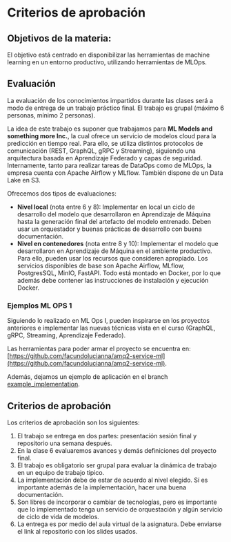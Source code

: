 # Criterios de aprobación

## Objetivos de la materia:

El objetivo está centrado en disponibilizar las herramientas de machine learning en un entorno productivo, utilizando herramientas de MLOps.

## Evaluación

La evaluación de los conocimientos impartidos durante las clases será a modo de entrega de un trabajo práctico final. El trabajo es grupal (máximo 6 personas, mínimo 2 personas).

La idea de este trabajo es suponer que trabajamos para **ML Models and something more Inc.**, la cual ofrece un servicio de modelos cloud para la predicción en tiempo real. Para ello, se utiliza distintos protocolos de comunicación (REST, GraphQL, gRPC y Streaming), siguiendo una arquitectura basada en Aprendizaje Federado y capas de seguridad. Internamente, tanto para realizar tareas de DataOps como de MLOps, la empresa cuenta con Apache Airflow y MLflow. También dispone de un Data Lake en S3.

Ofrecemos dos tipos de evaluaciones:

 * **Nivel local** (nota entre 6 y 8): Implementar en local un ciclo de desarrollo del modelo que desarrollaron en Aprendizaje de Máquina hasta la generación final del artefacto del modelo entrenado. Deben usar un orquestador y buenas prácticas de desarrollo con buena documentación.
 * **Nivel en contenedores** (nota entre 8 y 10): Implementar el modelo que desarrollaron en Aprendizaje de Máquina en el ambiente productivo. Para ello, pueden usar los recursos que consideren apropiado. Los servicios disponibles de base son Apache Airflow, MLflow, PostgresSQL, MinIO, FastAPI. Todo está montado en Docker, por lo que además debe contener las instrucciones de instalación y ejecución Docker.

### Ejemplos ML OPS 1

Siguiendo lo realizado en ML Ops I, pueden inspirarse en los proyectos anteriores e implementar las nuevas técnicas vista en el curso (GraphQL, gRPC, Streaming, Aprendizaje Federado).

Las herramientas para poder armar el proyecto se encuentra en: 
[https://github.com/facundolucianna/amq2-service-ml](https://github.com/facundolucianna/amq2-service-ml).

Además, dejamos un ejemplo de aplicación en el branch [example_implementation](https://github.com/facundolucianna/amq2-service-ml/tree/example_implementation).

## Criterios de aprobación

Los criterios de aprobación son los siguientes:

1. El trabajo se entrega en dos partes: presentación sesión final y repositorio una semana después. 
2. En la clase 6 evaluaremos avances y demás definiciones del proyecto final.
3. El trabajo es obligatorio ser grupal para evaluar la dinámica de trabajo en un equipo de trabajo tipico.
4. La implementación debe de estar de acuerdo al nivel elegido. Sí es importante además de la implementación, hacer una buena documentación.
5. Son libres de incorporar o cambiar de tecnologías, pero es importante que lo implementado tenga un servicio de orquestación y algún servicio de ciclo de vida de modelos.   
6. La entrega es por medio del aula virtual de la asignatura. Debe enviarse el link al repositorio con los slides usados.
